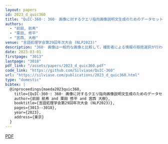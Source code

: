 ```yaml
---
layout: papers
id: 2023_d_quic360
title: "QuIC-360◦: 360◦ 画像に対するクエリ指向画像説明文生成のためのデータセット構築"
authors:
  - "前田, 航希"
  - "栗田, 修平"
  - "宮西, 大樹"
venue: "言語処理学会第29回年次大会 (NLP2023)"
description: "360◦ 画像は一般的な画像と比較して，撮影者による情報の取捨選択が行われないため，多くのコンテクストを同時に含む．既存の画像説明文生成では，コンテクストを画像情報のみから読み取るが，360◦ 画像に対しては，画像に加えて補助的な情報を付加することで，記述するコンテクストを指定することが必要になる．本研究では，画像に加えて言語情報（クエリ）を与えることで説明文生成を制御するクエリ指向説明文生成を提案し，そのためのデータセットとして 5,800 枚の 360◦ 画像と 22,956 文の説明文からなる QuIC-360◦ を構築した．QuIC-360◦ による再学習で，360◦ 画像に対してクエリを用いることで説明文生成の制御性・多様性が高まることが確認された．"
date: 2023-03-01
firstpage: "3013"
lastpage: "3018"
pdf_link: "/assets/papers/2023_d_quic360.pdf"
code_link: "https://github.com/Silviase/QuIC-360"
url: "https://silviase.com/publications/2023_d_quic360.html"
type: "domestic"
bibtex: |
  @inproceedings{maeda2023quic360,
    title={QuIC-360◦: 360◦ 画像に対するクエリ指向画像説明文生成のためのデータセット構築},
    author={前田 航希 and 栗田 修平 and 宮西 大樹},
    booktitle={言語処理学会第29回年次大会 (NLP2023)},
    pages={3013--3018},
    year={2023},
    address={東京}
  }
---
```


[PDF](/assets/papers/2023_d_quic360.pdf)
